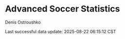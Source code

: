 # Advanced Soccer Statistics
Denis Ostroushko

<!-- gfm -->

Last successful data update: 2025-08-22 06:15:12 CST
